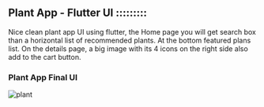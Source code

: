 ## Plant App - Flutter UI :::::::::

Nice clean plant app UI using flutter, the Home page you will get search box than a horizontal list of recommended plants. At the bottom featured plans list. On the details page, a big image with its 4 icons on the right side also add to the cart button.

### Plant App Final UI

![plant](https://user-images.githubusercontent.com/36065206/155363222-b9dc73b4-8566-40f8-8cb2-b24ccf5c7bc1.png)
